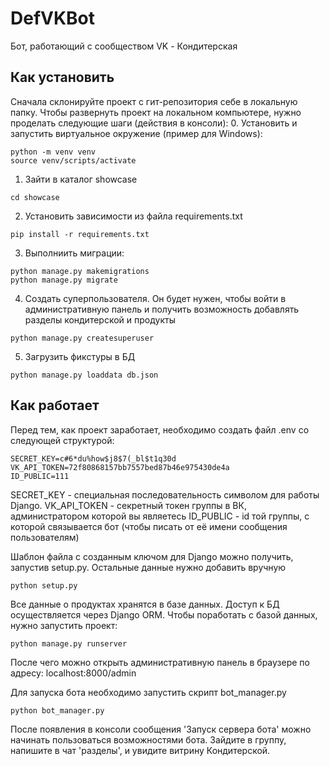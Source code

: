 # DefVKBot
Бот, работающий с сообществом VK - Кондитерская


## Как установить
Сначала склонируйте проект с гит-репозитория себе в локальную папку.
Чтобы развернуть проект на локальном компьютере,
нужно проделать следующие шаги (действия в консоли):
0. Установить и запустить виртуальное окружение (пример для Windows):
```
python -m venv venv
source venv/scripts/activate
```
1. Зайти в каталог showcase
```
cd showcase
```
2. Установить зависимости из файла requirements.txt
```
pip install -r requirements.txt
```
3. Выполниить миграции:
```
python manage.py makemigrations
python manage.py migrate
```
4. Создать суперпользователя. Он будет нужен, чтобы войти в административную панель и получить возможность добавлять разделы кондитерской и продукты
```
python manage.py createsuperuser
```
5. Загрузить фикстуры в БД
```
python manage.py loaddata db.json
```

## Как работает
Перед тем, как проект заработает, необходимо создать файл .env со следующей структурой:
```
SECRET_KEY=c#6*du%how$j8$7(_bl$t1q30d
VK_API_TOKEN=72f80868157bb7557bed87b46e975430de4a
ID_PUBLIC=111
```
SECRET_KEY - специальная последовательность символом для работы Django.
VK_API_TOKEN - секретный токен группы в ВК, администратором которой вы являетесь
ID_PUBLIC - id той группы, с которой связывается бот (чтобы писать от её имени сообщения пользователям)

Шаблон файла с созданным ключом для Django можно получить, запустив setup.py. Остальные данные нужно добавить вручную
```
python setup.py
```

Все данные о продуктах хранятся в базе данных.
Доступ к БД осуществляется через Django ORM.
Чтобы поработать с базой данных, нужно запустить проект:
```
python manage.py runserver
```
После чего можно открыть административную панель в браузере по адресу:
localhost:8000/admin

Для запуска бота необходимо запустить скрипт bot_manager.py
```
python bot_manager.py
```
После появления в консоли сообщения 'Запуск сервера бота' можно начинать пользоваться возможностями бота. Зайдите в группу, напишите в чат 'разделы', и увидите витрину Кондитерской.
